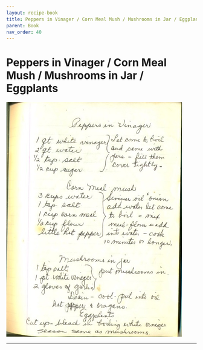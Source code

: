 ```yaml
---
layout: recipe-book
title: Peppers in Vinager / Corn Meal Mush / Mushrooms in Jar / Eggplants
parent: Book
nav_order: 40
---
```


# Peppers in Vinager / Corn Meal Mush / Mushrooms in Jar / Eggplants
![Peppers in Vinager / Corn Meal Mush / Mushrooms in Jar / Eggplants](/recipe-images/pages/page-40.jpg)

---
